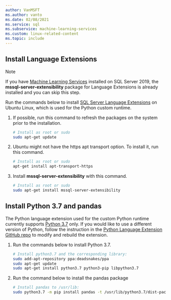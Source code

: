 ```yaml
---
author: VanMSFT
ms.author: vanto
ms.date: 02/08/2021
ms.service: sql
ms.subservice: machine-learning-services
ms.custom: linux-related-content
ms.topic: include
---
```

## Install Language Extensions

> [!NOTE]
> If you have [Machine Learning Services](../../sql-server-machine-learning-services.md) installed on SQL Server 2019, the **mssql-server-extensibility** package for Language Extensions is already installed and you can skip this step.

Run the commands below to install [SQL Server Language Extensions](../../../language-extensions/language-extensions-overview.md) on Ubuntu Linux, which is used for the Python custom runtime.

1. If possible, run this command to refresh the packages on the system prior to the installation.

    ```bash
    # Install as root or sudo
    sudo apt-get update
    ```

1. Ubuntu might not have the https apt transport option. To install it, run this command.

    ```bash
    # Install as root or sudo
    apt-get install apt-transport-https
    ```

1. Install **mssql-server-extensibility** with this command.

    ```bash
    # Install as root or sudo
    sudo apt-get install mssql-server-extensibility
    ```

## Install Python 3.7 and pandas

The Python language extension used for the custom Python runtime currently supports [Python 3.7](https://www.python.org/) only. If you would like to use a different version of Python, follow the instruction in the [Python Language Extension GitHub repo](https://github.com/microsoft/sql-server-language-extensions/tree/master/language-extensions/python) to modify and rebuild the extension.

1. Run the commands below to install Python 3.7.

    ```bash
    # Install python3.7 and the corresponding library:
    sudo add-apt-repository ppa:deadsnakes/ppa
    sudo apt-get update
    sudo apt-get install python3.7 python3-pip libpython3.7
    ```

1. Run the command below to install the pandas package

    ```bash
    # Install pandas to /usr/lib:
    sudo python3.7 -m pip install pandas -t /usr/lib/python3.7/dist-packages
    ```
